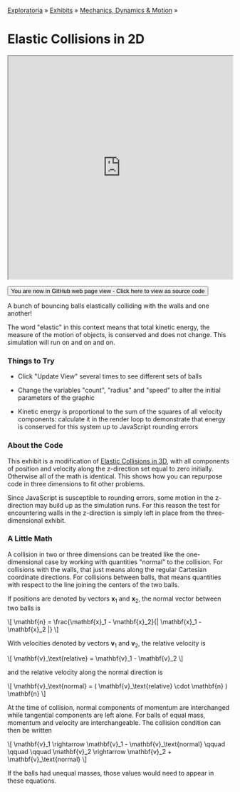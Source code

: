 [Exploratoria]( http://exploratoria.github.io ) &raquo; [Exhibits]( http://exploratoria.github.io/exhibits/ ) &raquo;
[Mechanics, Dynamics & Motion]( http://exploratoria.github.io/exhibits/mechanics/ ) &raquo;

# Elastic Collisions in 2D

<iframe src=http://exploratoria.github.io/lib/code-edit-view/code-edit-view.html#http://exploratoria.github.io/exhibits/mechanics/elastic-collisions-in-2d/elastic-collisions-in-2d.html width=100% height=500px></iframe>

<span style="display: none">_View as a web page to see the content of this iframe_</span>

<span style="display: none"> [You are now in GitHub source code view - Click here to view as a web page]( http://exploratoria.github.io/exhibits/mechanics/elastic-collisions-in-2d/index.html 'View file as a web page' ) </span>
<input type=button value="You are now in GitHub web page view - Click here to view as source code" onclick="window.location.href='https://github.com/exploratoria/exploratoria.github.io/tree/master/exhibits/mechanics/elastic-collisions-in-2d/'" />

A bunch of bouncing balls elastically colliding with the walls and one another!

The word "elastic" in this context means that total kinetic energy, the measure of the motion of objects, is conserved and does not change. This simulation will run on and on and on.

### Things to Try

* Click "Update View" several times to see different sets of balls

* Change the variables "count", "radius" and "speed" to alter the initial parameters of the graphic

* Kinetic energy is proportional to the sum of the squares of all velocity components: calculate it in the render loop to demonstrate that energy is conserved for this system up to JavaScript rounding errors
 
### About the Code

This exhibit is a modification of [Elastic Collisions in 3D](http://exploratoria.github.io/exhibits/mechanics/elastic-collisions-in-3d/index.html), with all components of position and velocity along the z-direction set equal to zero initially. Otherwise all of the math is identical. This shows how you can repurpose code in three dimensions to fit other problems.

Since JavaScript is susceptible to rounding errors, some motion in the z-direction may build up as the simulation runs. For this reason the test for encountering walls in the z-direction is simply left in place from the three-dimensional exhibit.

### A Little Math

A collision in two or three dimensions can be treated like the one-dimensional case by working with quantities "normal" to the collision. For collisions with the walls, that just means along the regular Cartesian coordinate directions. For collisions between balls, that means quantities with respect to the line joining the centers of the two balls.

If positions are denoted by vectors <b>x</b><sub>1</sub> and <b>x</b><sub>2</sub>, the normal vector between two balls is

\\[ \mathbf{n} = \frac{\mathbf{x}\_1 - \mathbf{x}\_2}{| \mathbf{x}\_1 - \mathbf{x}\_2 |} \\]

With velocities denoted by vectors <b>v</b><sub>1</sub> and <b>v</b><sub>2</sub>, the relative velocity is

\\[ \mathbf{v}\_\text{relative} = \mathbf{v}\_1 - \mathbf{v}\_2 \\]

and the relative velocity along the normal direction is

\\[ \mathbf{v}\_\text{normal} = ( \mathbf{v}\_\text{relative} \cdot \mathbf{n} ) \mathbf{n} \\]

At the time of collision, normal components of momentum are interchanged while tangential components are left alone. For balls of equal mass, momentum and velocity are interchangeable. The collision condition can then be written

\\[ \mathbf{v}\_1 \rightarrow \mathbf{v}\_1 - \mathbf{v}\_\text{normal} \qquad \qquad \qquad \mathbf{v}\_2 \rightarrow \mathbf{v}\_2 + \mathbf{v}\_\text{normal} \\]

If the balls had unequal masses, those values would need to appear in these equations.

